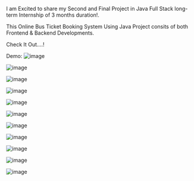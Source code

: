 I am Excited to share my Second and Final Project in Java Full Stack long-term Internship of 3 months duration!.

This Online Bus Ticket Booking System Using Java Project consits of both Frontend & Backend Developments.

Check It Out....!


Demo:
![image](https://github.com/Vaishnavikolamudi/Online-Bus-Ticket-Booking-System-using-Java-Servlets/assets/162945234/d46b80f1-59e4-49ff-84e9-e68a1b4d6d2f)

![image](https://github.com/Vaishnavikolamudi/Online-Bus-Ticket-Booking-System-using-Java-Servlets/assets/162945234/d0074238-59b7-4396-9175-10800799aa8f)

![image](https://github.com/Vaishnavikolamudi/Online-Bus-Ticket-Booking-System-using-Java-Servlets/assets/162945234/b158195a-d20c-4f58-8f9b-d0b4dd90ea05)


![image](https://github.com/Vaishnavikolamudi/Online-Bus-Ticket-Booking-System-using-Java-Servlets/assets/162945234/6481e2dc-cc44-4a85-bae0-3a24744b12e7)

![image](https://github.com/Vaishnavikolamudi/Online-Bus-Ticket-Booking-System-using-Java-Servlets/assets/162945234/45ddca13-c4b2-4db4-8eee-88052ffced33)


![image](https://github.com/Vaishnavikolamudi/Online-Bus-Ticket-Booking-System-using-Java-Servlets/assets/162945234/7754d83d-8a1d-4707-a6ee-3e480a891626)

![image](https://github.com/Vaishnavikolamudi/Online-Bus-Ticket-Booking-System-using-Java-Servlets/assets/162945234/81fe7057-f7ff-4951-8e55-c6c9d576554a)

![image](https://github.com/Vaishnavikolamudi/Online-Bus-Ticket-Booking-System-using-Java-Servlets/assets/162945234/c86e386a-ea6e-4d9c-96f3-d90099e50a02)

![image](https://github.com/Vaishnavikolamudi/Online-Bus-Ticket-Booking-System-using-Java-Servlets/assets/162945234/ee59408c-51cd-4f86-accb-fdf321feac2e)

![image](https://github.com/Vaishnavikolamudi/Online-Bus-Ticket-Booking-System-using-Java-Servlets/assets/162945234/d2ac9647-05ad-402f-8be0-7464f8325897)

![image](https://github.com/Vaishnavikolamudi/Online-Bus-Ticket-Booking-System-using-Java-Servlets/assets/162945234/7646dd44-adac-44c9-b909-6c8309d85aa4)





